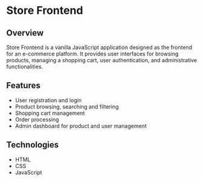 # Store Frontend

## Overview

Store Frontend is a vanilla JavaScript application designed as the frontend for an e-commerce platform. It provides user interfaces for browsing products, managing a shopping cart, user authentication, and administrative functionalities.

## Features

- User registration and login
- Product browsing, searching and filtering
- Shopping cart management
- Order processing
- Admin dashboard for product and user management

## Technologies

- HTML
- CSS
- JavaScript

